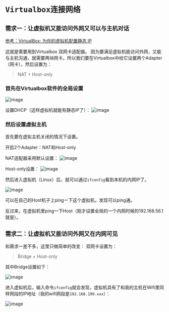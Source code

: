 # `Virtualbox连接网络`


## `需求一：让虚拟机又能访问外网又可以与主机对话`
[参考：VirtualBox: 为你的虚拟机配置静态 IP](https://huangruichang.github.io/?techniques/virtualbox-static-ip/index)

这就是需要用到Virtualbox 双网卡适配器。
因为要满足虚拟机能访问外网，又能与主机沟通，就需要两块网卡。所以我们要在Virtualbox中给它设置两个Adapter（网卡），然后设置为：

> NAT + Host-only


### 首先在Virtualbox软件的全局设置

![image](https://user-images.githubusercontent.com/14041622/45485618-e333e900-b78a-11e8-8296-41f44e7cf280.png)

设置DHCP（这样虚拟机就能有静态IP了）：
![image](https://user-images.githubusercontent.com/14041622/45485651-fa72d680-b78a-11e8-8295-bb710cfd334e.png)

### 然后设置虚拟主机
首先要在虚拟主机关闭的情况下设置。

开启2个Adapter：NAT和Host-only

NAT适配器采用默认设置：
![image](https://user-images.githubusercontent.com/14041622/45485730-33ab4680-b78b-11e8-8300-8a59cf52ca5f.png)

Host-only设置：
![image](https://user-images.githubusercontent.com/14041622/45485762-4faee800-b78b-11e8-9863-f275fa1e85f6.png)


然后进入虚拟机（Linux）后，就可以通过`ifconfig`看到本机的内网IP了。

![image](https://user-images.githubusercontent.com/14041622/45485880-b502d900-b78b-11e8-8e05-8b4dedc54c74.png)

可以在自己的Host机子上ping一下这个虚拟机，发现可以ping通。

反过来，在虚拟机里ping一下Host（刚才设置全局的一个内网时候的192.168.56.1就是）。


## `需求二：让虚拟机又能访问外网又在内网可见`
和需求一差不多，这里只做简单的改变：
双网卡设置为：

> Bridge + Host-only

其中Bridge设置如下：

![image](https://user-images.githubusercontent.com/14041622/45486482-d8c71e80-b78d-11e8-84ed-1ce7593b9df8.png)


进入虚拟机后，输入命令`ifconfig`就会发现，虚拟机具有了和我的主机在Wifi里同样网段的IP地址（我的wifi网段是`192.168.199.xxx`）：

![image](https://user-images.githubusercontent.com/14041622/45486554-1d52ba00-b78e-11e8-9e12-34018a98baf3.png)
